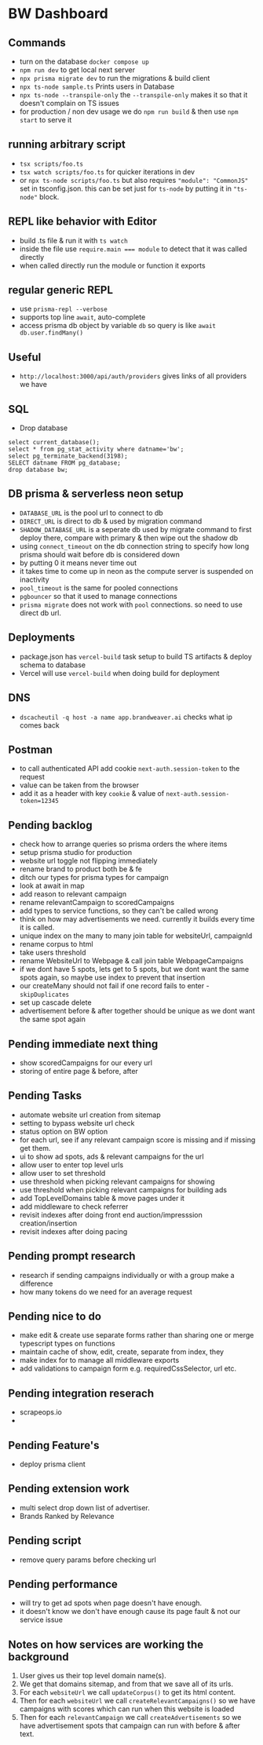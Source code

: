 # BW Dashboard

## Commands

- turn on the database `docker compose up`
- `npm run dev` to get local next server
- `npx prisma migrate dev` to run the migrations & build client
- `npx ts-node sample.ts` Prints users in Database
- `npx ts-node --transpile-only` the `--transpile-only` makes it so that it doesn't complain on TS issues
- for production / non dev usage we do `npm run build` & then use `npm start` to serve it 

## running arbitrary script
- `tsx scripts/foo.ts`
- `tsx watch scripts/foo.ts` for quicker iterations in dev
- or `npx ts-node scripts/foo.ts` but also requires `"module": "CommonJS"` set in tsconfig.json. this can be set just for `ts-node` by putting it in `"ts-node"` block.

## REPL like behavior with Editor
- build .ts file & run it with `ts watch`
- inside the file use `require.main === module` to detect that it was called directly
- when called directly run the module or function it exports

## regular generic REPL 
- use `prisma-repl --verbose`
- supports top line `await`, auto-complete 
- access prisma db object by variable `db` so query is like `await db.user.findMany()`

## Useful

- `http://localhost:3000/api/auth/providers` gives links of all providers we have

## SQL

- Drop database

```
select current_database();
select * from pg_stat_activity where datname='bw';
select pg_terminate_backend(3198);
SELECT datname FROM pg_database;
drop database bw;
```

## DB prisma & serverless neon setup
- `DATABASE_URL` is the pool url to connect to db
- `DIRECT_URL` is direct to db & used by migration command
- `SHADOW_DATABASE_URL` is a seperate db used by migrate command to first deploy there, compare with primary & then wipe out the shadow db
- using `connect_timeout` on the db connection string to specify how long prisma should wait before db is considered down
- by putting 0 it means never time out
- it takes time to come up in neon as the compute server is suspended on inactivity
- `pool_timeout` is the same for pooled connections
- `pgbouncer` so that it used to manage connections
- `prisma migrate` does not work with `pool` connections. so need to use direct db url.

## Deployments

- package.json has `vercel-build` task setup to build TS artifacts & deploy schema to database
- Vercel will use `vercel-build` when doing build for deployment

## DNS

- `dscacheutil -q host -a name app.brandweaver.ai` checks what ip comes back

## Postman
- to call authenticated API add cookie `next-auth.session-token` to the request
- value can be taken from the browser
- add it as a header with key `cookie` & value of `next-auth.session-token=12345`

## Pending backlog 
- check how to arrange queries so prisma orders the where items
- setup prisma studio for production
- website url toggle not flipping immediately
- rename brand to product both be & fe
- ditch our types for prisma types for campaign
- look at await in map
- add reason to relevant campaign
- rename relevantCampaign to scoredCampaigns
- add types to service functions, so they can't be called wrong
- think on how may advertisements we need. currently it builds every time it is called.
- unique index on the many to many join table for websiteUrl, campaignId
- rename corpus to html
- take users threshold
- rename WebsiteUrl to Webpage & call join table WebpageCampaigns
- if we dont have 5 spots, lets get to 5 spots, but we dont want the same spots again, so maybe use index to prevent that insertion
- our createMany should not fail if one record fails to enter - `skipDuplicates`
- set up cascade delete
- advertisement before & after together should be unique as we dont want the same spot again

## Pending immediate next thing
- show scoredCampaigns for our every url
- storing of entire page & before, after

## Pending Tasks
- automate website url creation from sitemap
- setting to bypass website url check
- status option on BW option
- for each url, see if any relevant campaign score is missing and if missing get them.
- ui to show ad spots, ads & relevant campaigns for the url
- allow user to enter top level urls
- allow user to set threshold
- use threshold when picking relevant campaigns for showing
- use threshold when picking relevant campaigns for building ads 
- add TopLevelDomains table & move pages under it
- add middleware to check referrer
- revisit indexes after doing front end auction/impresssion creation/insertion
- revisit indexes after doing pacing

## Pending prompt research
- research if sending campaigns individually or with a group make a difference
- how many tokens do we need for an average request

## Pending nice to do
- make edit & create use separate forms rather than sharing one or merge typescript types on functions
- maintain cache of show, edit, create, separate from index, they 
- make index for to manage all middleware exports
- add validations to campaign form e.g. requiredCssSelector, url etc.

## Pending integration reserach
- scrapeops.io
- 

## Pending Feature's
- deploy prisma client

## Pending extension work
- multi select drop down list of advertiser.
- Brands Ranked by Relevance

## Pending script
- remove query params before checking url

## Pending performance
- will try to get ad spots when page doesn't have enough.
- it doesn't know we don't have enough cause its page fault & not our service issue


## Notes on how services are working the background

1. User gives us their top level domain name(s).
2. We get that domains sitemap, and from that we save all of its urls.
3. For each `websiteUrl` we call `updateCorpus()` to get its html content.
4. Then for each `websiteUrl` we call `createRelevantCampaigns()` so we have campaigns with scores which can run when this website is loaded
5. Then for each `relevantCampaign` we call `createAdvertisements` so we have advertisement spots that campaign can run with before & after text.